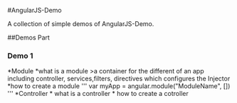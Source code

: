 
#AngularJS-Demo


A collection of simple demos of AngularJS-Demo.

##Demos Part

### Demo 1

*Module
	*what is a module
	>a container for the different of an app including controller, services,filters, directives which configures the Injector  
	*how to create a module
	'''
	var myApp = angular.module("ModuleName", [])
	'''	
*Controller
    * what is a controller
	* how to create a cotroller



